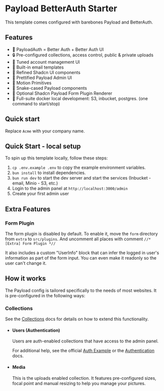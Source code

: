 # Payload BetterAuth Starter

This template comes configured with barebones Payload and BetterAuth.

## Features

- 👮 PayloadAuth = Better Auth + Better Auth UI
- 🔒 Pre-configured collections, access control, public & private uploads
- 👤 Tuned account management UI
- 💌 Built-in email templates
- 🎨 Refined Shadcn UI components
- 💅 Prettified Payload Admin UI
- 💨 Motion Primitives
- 🐍 Snake-cased Payload components
- 📝 Optional Shadcn Payload Form Plugin Renderer
- 🚢 Full-suite docker local development: S3, inbucket, postgres. (one command to start/stop)

## Quick start

Replace `Acme` with your company name.

## Quick Start - local setup

To spin up this template locally, follow these steps:

1. `cp .env.example .env` to copy the example environment variables.
2. `bun install` to install dependencies.
3. `bun run dev` to start the dev server and start the services (Inbucket - email, Minio - S3, etc.)
4. Login to the admin panel at `http://localhost:3000/admin`
5. Create your first admin user

## Extra Features

### Form Plugin

The form plugin is disabled by default. To enable it, move the `form` directory from `extra` to `src/plugins`. And uncomment all places with comment `//* [Extra] Form Plugin *//`

It also includes a custom "UserInfo" block that can infer the logged in user's information as part of the form input. You can even make it readonly so the user can't change it.

## How it works

The Payload config is tailored specifically to the needs of most websites. It is pre-configured in the following ways:

### Collections

See the [Collections](https://payloadcms.com/docs/configuration/collections) docs for details on how to extend this functionality.

- #### Users (Authentication)

  Users are auth-enabled collections that have access to the admin panel.

  For additional help, see the official [Auth Example](https://github.com/payloadcms/payload/tree/main/examples/auth) or the [Authentication](https://payloadcms.com/docs/authentication/overview#authentication-overview) docs.

- #### Media

  This is the uploads enabled collection. It features pre-configured sizes, focal point and manual resizing to help you manage your pictures.
